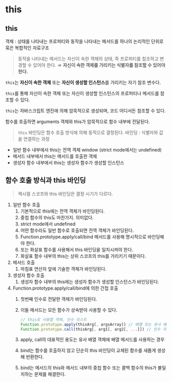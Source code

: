 # this

## this

객체 : 상태를 나타내는 프로퍼티와 동작을 나타내는 메서드를 하나의 논리적인 단위로 묶은 복합적인 자료구조

> 동작을 나타내는 메서드는 자신이 속한 객체의 상태, 즉 프로퍼티를 참조하고 변경할 수 있어야 한다.
> ⇒ **자신이 속한 객체를 가리키는 식별자를 참조할 수 있어야 한다.**

`this`는 **자신이 속한 객체** 또는 **자신이 생성할 인스턴스**를 가리키는 자기 참조 변수다.

`this`를 통해 자신이 속한 객체 또는 자신이 생성할 인스턴스의 프로퍼티나 메서드를 참조할 수 있다.

`this`는 자바스크립트 엔진에 의해 암묵적으로 생성되며, 코드 어디서든 참조할 수 있다.

함수를 호출하면 arguments 객체와 this가 암묵적으로 함수 내부에 전달된다.

> `this` 바인딩은 함수 호출 방식에 의해 동적으로 결정된다.
> 바인딩 : 식별자와 값을 연결하는 과정

- 일반 함수 내부에서 this는 전역 객체 window (strict mode에서는 undefined)
- 메서드 내부에서 this는 메서드를 호출한 객체
- 생성자 함수 내부에서 this는 생성자 함수가 생성할 인스턴스

## 함수 호출 방식과 this 바인딩

> 렉시컬 스코프와 this 바인딩은 결정 시기가 다르다.

1. 일반 함수 호출
   1. 기본적으로 this에는 전역 객체가 바인딩된다.
   2. 중첩 함수의 this도 마찬가지. 의미없다.
   3. strict mode에서 undefined
   4. 어떤 함수라도 일반 함수로 호출되면 전역 객체가 바인딩된다.
   5. Function.prototype.apply/call/bind 메서드를 사용해 명시적으로 바인딩해야 한다.
   6. 또는 화살표 함수를 사용해서 this 바인딩을 일치시켜야 한다.
   7. 화살표 함수 내부의 this는 상위 스코프의 this를 가리키기 때문이다.
2. 메서드 호출
   1. 마침표 연산자 앞에 기술한 객체가 바인딩된다.
3. 생성자 함수 호출
   1. 생성자 함수 내부의 this에는 생성자 함수가 생성할 인스턴스가 바인딩된다.
4. Function.prototype.apply/call/bind에 의한 간접 호출
   1. 첫번째 인수로 전달한 객체가 바인딩된다.
   2. 이들 메서드는 모든 함수가 상속받아 사용할 수 있다.

      ```jsx
      // this로 사용할 객체, 인수 리스트
      Function.prototype.apply(thisArg[, argsArray]) // 배열 또는 유사 배열 객체
      Function.prototype.call(thisArg[, arg1[, arg2[, ...]]) // 인수 리스트
      ```

   3. apply, call의 대표적인 용도는 유사 배열 객체에 배열 메서드를 사용하는 경우
   4. bind는 함수를 호출하지 않고 단순히 this 바인딩이 교체된 함수를 새롭게 생성해 반환한다.
   5. bind는 메서드의 this와 메서드 내부의 중첩 함수 또는 콜백 함수의 this가 불일치하는 문제를 해결한다.
